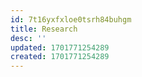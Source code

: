 ```yaml
---
id: 7t16yxfxloe0tsrh84buhgm
title: Research
desc: ''
updated: 1701771254289
created: 1701771254289
---
```

